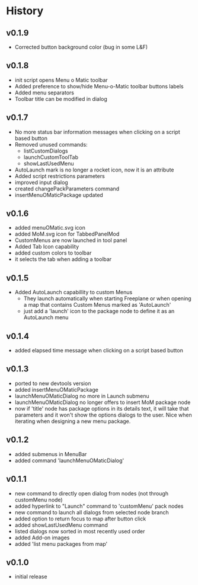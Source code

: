 # History

## v0.1.9

* Corrected button background color (bug in some L&F)
## v0.1.8

* init script opens Menu o Matic toolbar
* Added preference to show/hide Menu-o-Matic toolbar buttons labels
* Added menu separators
* Toolbar title can be modified in dialog

## v0.1.7

* No more status bar information messages when clicking on a script based button
* Removed unused commands:
  * listCustomDialogs
  * launchCustomToolTab
  * showLastUsedMenu
* AutoLaunch mark is no longer a rocket icon, now it is an attribute
* Added script restrictions parameters
* improved input dialog
* created changePackParameters command
* insertMenuOMaticPackage updated

## v0.1.6

* added menuOMatic.svg icon
* added MoM.svg icon for TabbedPanelMod
* CustomMenus are now launched in tool panel
* Added Tab Icon capability
* added custom colors to toolbar
* it selects the tab when adding a toolbar

## v0.1.5

* Added AutoLaunch capabillity to custom Menus
  * They launch automatically when starting Freeplane or when opening a map that contains Custom Menus marked as 'AutoLaunch'
  * just add a 'launch' icon to the package node to define it as an AutoLaunch menu

## v0.1.4

* added elapsed time message when clicking on a script based button

## v0.1.3

* ported to new devtools version
* added insertMenuOMaticPackage
* launchMenuOMaticDialog no more in Launch submenu
* launchMenuOMaticDialog no longer offers to insert MoM package node
* now if 'title' node has package options in its details text, it will take that parameters and it won't show the options dialogs to the user.
Nice when iterating when designing a new menu package.

## v0.1.2

* added submenus in MenuBar
* added command 'launchMenuOMaticDialog'

## v0.1.1

* new command to directly open dialog from nodes (not through customMenu node)
* added hyperlink to "Launch" command to 'customMenu' pack nodes
* new command to launch all dialogs from selected node branch
* added option to return focus to map after button click
* added showLastUsedMenu command
* listed dialogs now sorted in most recently used order
* added Add-on images
* added 'list menu packages from map'

## v0.1.0

* initial release

